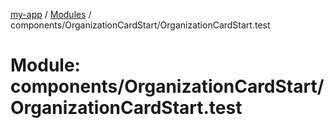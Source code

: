 [my-app](../README.md) / [Modules](../modules.md) / components/OrganizationCardStart/OrganizationCardStart.test

# Module: components/OrganizationCardStart/OrganizationCardStart.test
